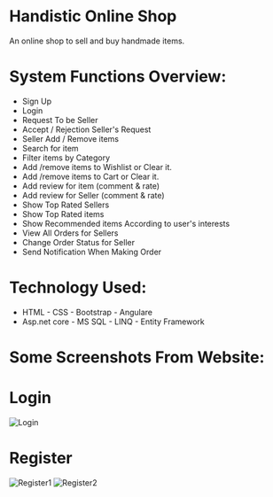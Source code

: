 # Handistic Online Shop
An online shop to sell and buy handmade items.
# System Functions Overview:
* Sign Up
* Login
* Request To be Seller
* Accept / Rejection Seller's Request 
* Seller Add / Remove items
* Search for item
* Filter items by Category
* Add /remove items to Wishlist or Clear it.
* Add /remove items to Cart or Clear it.
* Add review for item (comment & rate)
* Add review for Seller (comment & rate)
*  Show Top Rated Sellers
*  Show Top Rated items
*  Show Recommended items According to user's interests
*  View All Orders for Sellers
*  Change Order Status for Seller
*  Send Notification When Making Order
# Technology Used:
* HTML - CSS - Bootstrap - Angulare
* Asp.net core - MS SQL - LINQ - Entity Framework

# Some Screenshots From Website:
# Login
![Login](https://user-images.githubusercontent.com/36867393/159616578-e941ec24-ee69-4033-be8a-b4a0a9c59f77.PNG)

# Register
![Register1](https://user-images.githubusercontent.com/36867393/159616686-f78b04cf-a1fe-443c-b35d-33a3f7ebbd5f.PNG)
![Register2](https://user-images.githubusercontent.com/36867393/159616700-84d03a53-4b19-4391-a099-4778c6070030.PNG)

